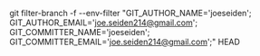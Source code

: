 git filter-branch -f --env-filter "GIT_AUTHOR_NAME='joeseiden'; GIT_AUTHOR_EMAIL='joe.seiden214@gmail.com'; GIT_COMMITTER_NAME='joeseiden'; GIT_COMMITTER_EMAIL='joe.seiden214@gmail.com';" HEAD
